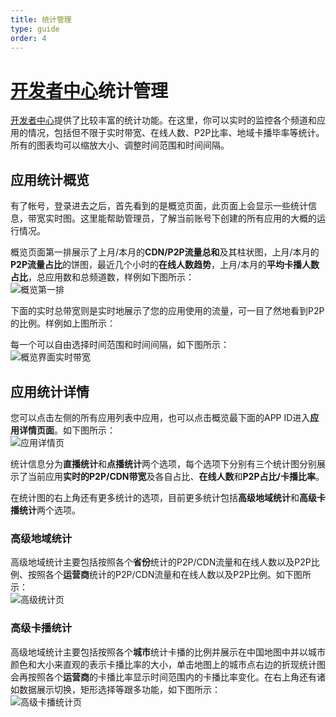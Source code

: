 ```yaml
---
title: 统计管理
type: guide
order: 4
---
```


[开发者中心][1]统计管理
===

[开发者中心][1]提供了比较丰富的统计功能。在这里，你可以实时的监控各个频道和应用的情况，包括但不限于实时带宽、在线人数、P2P比率、地域卡播毕率等统计。所有的图表均可以缩放大小、调整时间范围和时间间隔。

## 应用统计概览

有了帐号，登录进去之后，首先看到的是概览页面，此页面上会显示一些统计信息，带宽实时图。这里能帮助管理员，了解当前账号下创建的所有应用的大概的运行情况。

概览页面第一排展示了上月/本月的**CDN/P2P流量总和**及其柱状图，上月/本月的**P2P流量占比**的饼图，最近几个小时的**在线人数趋势**，上月/本月的**平均卡播人数占比**，总应用数和总频道数，样例如下图所示：  
![概览第一排](http://data1.vbyte.cn/img/shouye-0.png)

下面的实时总带宽则是实时地展示了您的应用使用的流量，可一目了然地看到P2P的比例。样例如上图所示：

每一个可以自由选择时间范围和时间间隔，如下图所示：  
![概览界面实时带宽](http://data1.vbyte.cn/img/time-1.PNG)

## 应用统计详情
您可以点击左侧的所有应用列表中应用，也可以点击概览最下面的APP ID进入**应用详情页面**。如下图所示：  
![应用详情页](http://data1.vbyte.cn/img/application-1.png)  

统计信息分为**直播统计**和**点播统计**两个选项，每个选项下分别有三个统计图分别展示了当前应用**实时的P2P/CDN带宽**及各自占比、**在线人数**和**P2P占比/卡播比率**。  

在统计图的右上角还有更多统计的选项，目前更多统计包括**高级地域统计**和**高级卡播统计**两个选项。

### 高级地域统计

高级地域统计主要包括按照各个**省份**统计的P2P/CDN流量和在线人数以及P2P比例、按照各个**运营商**统计的P2P/CDN流量和在线人数以及P2P比例。如下图所示：  
![高级统计页](http://data1.vbyte.cn/img/gaoji-1.png)

### 高级卡播统计

高级地域统计主要包括按照各个**城市**统计卡播的比例并展示在中国地图中并以城市颜色和大小来直观的表示卡播比率的大小，单击地图上的城市点右边的折现统计图会再按照各个**运营商**的卡播比率显示时间范围内的卡播比率变化。在右上角还有诸如数据展示切换，矩形选择等跟多功能，如下图所示：  
![高级卡播统计页](http://data1.vbyte.cn/img/gaoji-2.png)



[1]: http://dev.cibnlive.com
